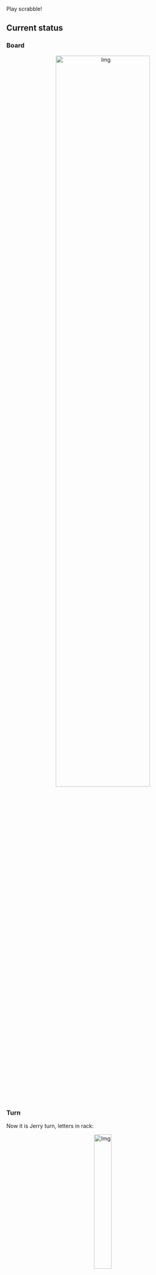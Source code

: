 
Play scrabble!
## Current status
### Board
<p align="center">
<img src="https://raw.githubusercontent.com/radosz99/radosz99/main/board.png" width=70% alt="Img"/>
    </p>
    
### Turn
Now it is Jerry turn, letters in rack:
<p align="center">
<img src="https://raw.githubusercontent.com/radosz99/radosz99/main/rack.png" width=30% alt="Img"/>
</p>

### Game score
| Id | Player name | Points |
  | - | - | - |  
|0 | Tom | 328
|1 | Jerry | 312
## Make the move
Make the move and insert the letters by creating an [issue](https://github.com/radosz99/radosz99/issues/new?title=scrabble%7Cmove%7C7%3AA%3ARIDE&body=Just+push+%27Submit+new+issue%27+or+update+with+your+move.) according to the rules or...

## Possibly best moves  
Are you sure? :smiling_imp: :smiling_imp: :smiling_imp:
<details>
  <summary>Spoiler warning!</summary>
  
  | Id | Move | Issue link | Points |
  | - | - | - | - |  
</details>
    
## Latest moves

| Id | Type | Move / Letters to replace | Created words / New letters | Date | Points | Player | Who |
| - | - | - | - | - | - | - | - |
|22| INSERT | N:5:not | ['NOT'] | 11/28/2022, 01:38:18 | 5 | Tom | [radosz99](github.com/radosz99) |
|21| INSERT | E:12:inn | ['INN'] | 11/28/2022, 01:37:27 | 3 | Jerry | [radosz99](github.com/radosz99) |
|20| INSERT | 12:C:adit | ['ADIT'] | 11/28/2022, 01:36:50 | 10 | Tom | [radosz99](github.com/radosz99) |
|19| INSERT | 1:J:voled | ['VOLED'] | 11/28/2022, 01:35:48 | 18 | Jerry | [radosz99](github.com/radosz99) |
|18| INSERT | J:8:ajis | ['AJIS'] | 11/28/2022, 01:35:00 | 27 | Tom | [radosz99](github.com/radosz99) |
|17| INSERT | B:0:advew | ['ADVEW'] | 11/28/2022, 01:34:15 | 24 | Jerry | [radosz99](github.com/radosz99) |
|16| INSERT | O:7:zobus | ['ZOBUS'] | 11/28/2022, 01:33:23 | 17 | Tom | [radosz99](github.com/radosz99) |
|15| INSERT | 0:A:kaama | ['KAAMA'] | 11/28/2022, 01:32:34 | 33 | Jerry | [radosz99](github.com/radosz99) |
|14| INSERT | D:0:medial | ['MEDIAL'] | 11/28/2022, 01:31:43 | 24 | Tom | [radosz99](github.com/radosz99) |
|13| INSERT | H:0:pugh | ['PUGH'] | 11/28/2022, 01:30:56 | 30 | Jerry | [radosz99](github.com/radosz99) |
|12| INSERT | 3:H:horror | ['HORROR'] | 11/28/2022, 01:30:00 | 26 | Tom | [radosz99](github.com/radosz99) |
|11| INSERT | J:1:verra | ['VERRA'] | 11/28/2022, 01:29:22 | 16 | Jerry | [radosz99](github.com/radosz99) |
|10| INSERT | 7:L:futz | ['FUTZ'] | 11/28/2022, 01:28:21 | 48 | Tom | [radosz99](github.com/radosz99) |
|9| INSERT | L:7:foyle | ['FOYLE'] | 11/28/2022, 01:27:41 | 30 | Jerry | [radosz99](github.com/radosz99) |
|8| INSERT | 5:D:lifeboat | ['LIFEBOAT'] | 11/28/2022, 01:25:25 | 65 | Tom | [radosz99](github.com/radosz99) |
|7| INSERT | 13:G:cinqs | ['CINQS'] | 11/28/2022, 01:20:53 | 36 | Jerry | [radosz99](github.com/radosz99) |
|6| INSERT | 10:H:twirly | ['TWIRLY'] | 11/28/2022, 01:10:36 | 24 | Tom | [radosz99](github.com/radosz99) |
|5| INSERT | H:7:septaria | ['SEPTARIA'] | 11/28/2022, 01:08:56 | 83 | Jerry | [radosz99](github.com/radosz99) |
|4| INSERT | A:7:mining | ['MINING'] | 11/28/2022, 01:07:13 | 30 | Tom | [radosz99](github.com/radosz99) |
|3| INSERT | F:5:fogie | ['FOGIE'] | 11/28/2022, 01:06:26 | 19 | Jerry | [radosz99](github.com/radosz99) |
|2| INSERT | 10:A:ixtle | ['IXTLE'] | 11/28/2022, 01:05:30 | 24 | Tom | [radosz99](github.com/radosz99) |
|1| INSERT | D:7:heiled | ['HEILED'] | 11/28/2022, 01:02:30 | 20 | Jerry | [radosz99](github.com/radosz99) |
|0| INSERT | 7:D:hugest | ['HUGEST'] | 11/28/2022, 00:55:28 | 28 | Tom | [radosz99](github.com/radosz99) |